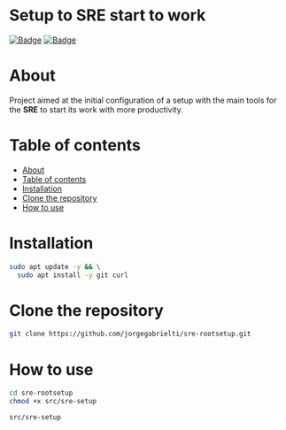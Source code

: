 # **Setup to SRE start to work**
[![Badge](https://img.shields.io/badge/Homologated-Ubuntu%20v20.04-orange)](https://ubuntu.com/download)
[![Badge](https://img.shields.io/badge/Requirements-git--scm-green)](https://git-scm.com/)

About
==========
Project aimed at the initial configuration of a setup with the main tools for the **SRE** to start its work with more productivity.

Table of contents
==========
<!--ts-->
   * [About](#about)
   * [Table of contents](#table-of-contents)
   * [Installation](#instalation)
   * [Clone the repository](#clone-repo)
   * [How to use](#how-to)
<!--te-->

Installation
==========
```bash
sudo apt update -y && \
  sudo apt install -y git curl
```

Clone the repository
==========
```bash
git clone https://github.com/jorgegabrielti/sre-rootsetup.git
```
How to use
==========

```bash
cd sre-rootsetup
chmod +x src/sre-setup
```
```bash
src/sre-setup
```

